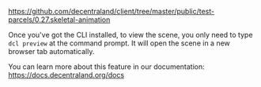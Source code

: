 https://github.com/decentraland/client/tree/master/public/test-parcels/0.27.skeletal-animation

Once you've got the CLI installed, to view the scene, you only need to type `dcl preview` at the command prompt. It will open the scene in a new browser tab automatically.

You can learn more about this feature in our documentation: https://docs.decentraland.org/docs
